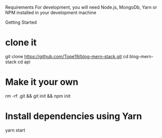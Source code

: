 Requirements
For development, you will need Node.js, MongoDb, Yarn or NPM installed in your development machine

Getting Started
# clone it
git clone https://github.com/Tope19/blog-mern-stack.git
cd blog-mern-stack
cd api

# Make it your own
rm -rf .git && git init && npm init

# Install dependencies using Yarn
yarn start

